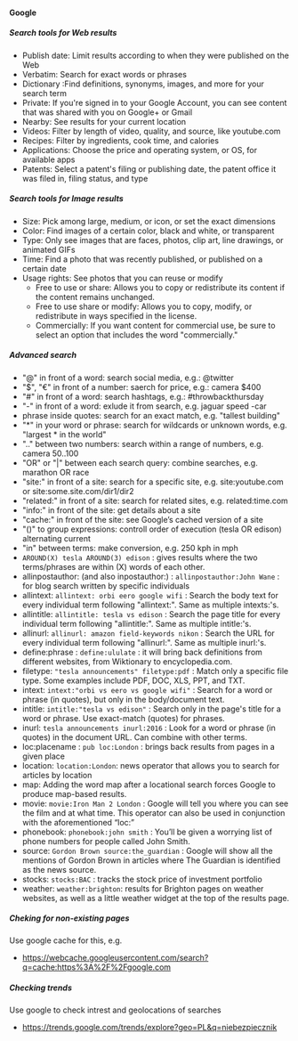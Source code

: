 #### Google

##### Search tools for Web results

 * Publish date: Limit results according to when they were published on the Web
 * Verbatim: Search for exact words or phrases
 * Dictionary :Find definitions, synonyms, images, and more for your search term
 * Private: If you're signed in to your Google Account, you can see content that was shared with you on Google+ or Gmail
 * Nearby: See results for your current location
 * Videos: Filter by length of video, quality, and source, like youtube.com
 * Recipes: Filter by ingredients, cook time, and calories
 * Applications: Choose the price and operating system, or OS, for available apps
 * Patents: Select a patent's filing or publishing date, the patent office it was filed in, filing status, and type


##### Search tools for Image results

 * Size: Pick among large, medium, or icon, or set the exact dimensions
 * Color: Find images of a certain color, black and white, or transparent
 * Type: Only see images that are faces, photos, clip art, line drawings, or animated GIFs
 * Time: Find a photo that was recently published, or published on a certain date
 * Usage rights: See photos that you can reuse or modify
    * Free to use or share: Allows you to copy or redistribute its content if the content remains unchanged.
    * Free to use share or modify: Allows you to copy, modify, or redistribute in ways specified in the license.
    * Commercially: If you want content for commercial use, be sure to select an option that includes the word "commercially."


##### Advanced search

 * "@" in front of a word: search social media, e.g.: @twitter
 * "$", "€" in front of a number: saerch for price, e.g.: camera $400
 * "#" in front of a word: search hashtags, e.g.: #throwbackthursday
 * "-" in front of a word: exlude it from search, e.g. jaguar speed -car
 * phrase inside quotes: search for an exact match, e.g. "tallest building"
 * "*" in your word or phrase: search for wildcards or unknown words, e.g. "largest * in the world"
 * ".." between two numbers: search within a range of numbers, e.g. camera $50..$100
 * "OR" or "|" between each search query: combine searches, e.g. marathon OR race
 * "site:" in front of a site: search for a specific site, e.g. site:youtube.com or site:some.site.com/dir1/dir2
 * "related:" in front of a site: search for related sites, e.g. related:time.com
 * "info:" in front of the site: get details about a site
 * "cache:" in front of the site: see Google’s cached version of a site
 * "()" to group expressions: controll order of execution (tesla OR edison) alternating current
 * "in" between terms: make conversion, e.g. 250 kph in mph
 * `AROUND(X) tesla AROUND(3) edison` : gives results where the two terms/phrases are within (X) words of each other.
 * allinpostauthor: (and also inpostauthor:) : `allinpostauthor:John Wane` : for blog search written by specific individuals
 * allintext: `allintext: orbi eero google wifi` : Search the body text for every individual term following "allintext:". Same as multiple intexts:'s.
 * allintitle: `allintitle: tesla vs edison` : Search the page title for every individual term following "allintitle:". Same as multiple intitle:'s.
 * allinurl: `allinurl: amazon field-keywords nikon` : Search the URL for every individual term following "allinurl:". Same as multiple inurl:'s.
 * define:phrase : `define:ululate` : it will bring back definitions from different websites, from Wiktionary to encyclopedia.com.
 * filetype: `"tesla announcements" filetype:pdf` : Match only a specific file type. Some examples include PDF, DOC, XLS, PPT, and TXT.
 * intext: `intext:"orbi vs eero vs google wifi"` : Search for a word or phrase (in quotes), but only in the body/document text.
 * intitle: `intitle:"tesla vs edison"` : Search only in the page's title for a word or phrase. Use exact-match (quotes) for phrases.
 * inurl: `tesla announcements inurl:2016` : Look for a word or phrase (in quotes) in the document URL. Can combine with other terms.
 * loc:placename : `pub loc:London` : brings back results from pages in a given place
 * location: `location:London`: news operator that allows you to search for articles by location
 * map: Adding the word map after a locational search forces Google to produce map-based results.
 * movie: `movie:Iron Man 2 London` : Google will tell you where you can see the film and at what time. This operator can also be used in conjunction with the aforementioned “loc:”
 * phonebook: `phonebook:john smith` : You’ll be given a worrying list of phone numbers for people called John Smith.
 * source: `Gordon Brown source:the_guardian` : Google will show all the mentions of Gordon Brown in articles where The Guardian is identified as the news source.
 * stocks: `stocks:BAC` : tracks the stock price of investment portfolio
 * weather: `weather:brighton`: results for Brighton pages on weather websites, as well as a little weather widget at the top of the results page.


##### Cheking for non-existing pages

Use google cache for this, e.g.

 * https://webcache.googleusercontent.com/search?q=cache:https%3A%2F%2Fgoogle.com

##### Checking trends

Use google to check intrest and geolocations of searches

 * https://trends.google.com/trends/explore?geo=PL&q=niebezpiecznik
